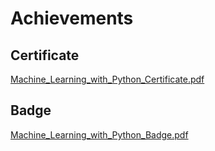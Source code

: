 

# Achievements
## Certificate
[Machine_Learning_with_Python_Certificate.pdf](https://prod-files-secure.s3.us-west-2.amazonaws.com/03e82b26-cccb-4906-bb56-adabcbdc0655/0f35a87e-0c16-48ac-af62-4e4cc34c6a19/Machine_Learning_with_Python_Certificate.pdf?X-Amz-Algorithm=AWS4-HMAC-SHA256&X-Amz-Content-Sha256=UNSIGNED-PAYLOAD&X-Amz-Credential=ASIAZI2LB4665EHXUFWC%2F20250203%2Fus-west-2%2Fs3%2Faws4_request&X-Amz-Date=20250203T182003Z&X-Amz-Expires=3600&X-Amz-Security-Token=IQoJb3JpZ2luX2VjEAIaCXVzLXdlc3QtMiJHMEUCICt8k7tbSZoQvNjCPNPhvnmjhUYSnFDhv%2B3O%2BstJve3QAiEA8HGZpiOlvBHzaGqVXGklfLhaRv0KHaw4wzlx4G9ERs8q%2FwMIGxAAGgw2Mzc0MjMxODM4MDUiDBCEngYgIefXoMMUEyrcAzDUrVodX0BSvehn2OHrZo3sJ%2B5K%2FOZOBFAuXiugRGuJrdnwgsuYImy0BWCJpSvcq5AVb4%2BqUk7w1Ek6qTK%2Fe6yPPRtXGUueEYN5fpVMqz6jX55LiZrGaIPr2bob1Dq4iPzUw1jLII%2BV6VCX5mq0gf%2F8B%2FoRM0HsfQZWVJjiA7FILgjGR2mtvJktqU4911dHBTnA7njxeCCQbC0RoKknG3rRq%2B224pmkzYqF8D%2BB%2BvH9ekJLGO4Vja0Rara8sLRVfFioQzqDjBcL3zNnoE5FPt6XSGNnV6eRqrNgo5spTDITaG0H4Te%2FaqDECPpDcI3LXB8rHcu0KTwxkhe7D%2BUOdll78cF7GC%2Bi8FcdoV9TQwOI3%2BC9110VjkYlXgbybqAlKoeVDKaVvHfbxYiREbOYuE61RhAMClL62qBG4HH7OBCx1%2Fq8ii5X21KPY%2ByBvTt18z%2BBtum2Kr%2BLIW87U8zc9A9kC%2FD%2B26Cebbtq%2FdGqIJUXUHDR6coxPIP%2BPFD5997gL6AK%2Fw2D2B9d%2B3OOHul3z5O4sJpTyvVCnfzVPTKTAhTCZcttsNMkFDZyJ7msCmJUipHg%2FJy%2FuUcBpjHuKTfXE852tcPahGTso63IThrW%2BsOpPFQK57f%2F7LVU5TPjMPODhL0GOqUBjLqq99mkSvCcfiQN1%2FVHrCsSVCI%2BWdvRkN%2FZ8Qm7t3dG2a7psVbWX9jOYjeiNv2at%2B1IPzHCprtliUq%2F5xonZByYXb%2F3aPaqNUhAgE6UOsc33qINK5CUilWAD0ZhwgN6IhYwOQaCoN2ZLsw%2BE21DiCHmI2eVBLDV%2BSfdnWcmTZYCaOqPyBl8aWOFzMfY7mwrg0iX7Nhkk6Y8xavIhlGfBPjizXIV&X-Amz-Signature=152ed07b1c6dc6317ec563173ef02135952a1aa6e6dc886e8aaaec797bab17a2&X-Amz-SignedHeaders=host&x-id=GetObject)
## Badge
[Machine_Learning_with_Python_Badge.pdf](https://prod-files-secure.s3.us-west-2.amazonaws.com/03e82b26-cccb-4906-bb56-adabcbdc0655/ff622a22-73d6-44e3-9c7b-e89a8e61b7aa/Machine_Learning_with_Python_Badge.pdf?X-Amz-Algorithm=AWS4-HMAC-SHA256&X-Amz-Content-Sha256=UNSIGNED-PAYLOAD&X-Amz-Credential=ASIAZI2LB4665EHXUFWC%2F20250203%2Fus-west-2%2Fs3%2Faws4_request&X-Amz-Date=20250203T182003Z&X-Amz-Expires=3600&X-Amz-Security-Token=IQoJb3JpZ2luX2VjEAIaCXVzLXdlc3QtMiJHMEUCICt8k7tbSZoQvNjCPNPhvnmjhUYSnFDhv%2B3O%2BstJve3QAiEA8HGZpiOlvBHzaGqVXGklfLhaRv0KHaw4wzlx4G9ERs8q%2FwMIGxAAGgw2Mzc0MjMxODM4MDUiDBCEngYgIefXoMMUEyrcAzDUrVodX0BSvehn2OHrZo3sJ%2B5K%2FOZOBFAuXiugRGuJrdnwgsuYImy0BWCJpSvcq5AVb4%2BqUk7w1Ek6qTK%2Fe6yPPRtXGUueEYN5fpVMqz6jX55LiZrGaIPr2bob1Dq4iPzUw1jLII%2BV6VCX5mq0gf%2F8B%2FoRM0HsfQZWVJjiA7FILgjGR2mtvJktqU4911dHBTnA7njxeCCQbC0RoKknG3rRq%2B224pmkzYqF8D%2BB%2BvH9ekJLGO4Vja0Rara8sLRVfFioQzqDjBcL3zNnoE5FPt6XSGNnV6eRqrNgo5spTDITaG0H4Te%2FaqDECPpDcI3LXB8rHcu0KTwxkhe7D%2BUOdll78cF7GC%2Bi8FcdoV9TQwOI3%2BC9110VjkYlXgbybqAlKoeVDKaVvHfbxYiREbOYuE61RhAMClL62qBG4HH7OBCx1%2Fq8ii5X21KPY%2ByBvTt18z%2BBtum2Kr%2BLIW87U8zc9A9kC%2FD%2B26Cebbtq%2FdGqIJUXUHDR6coxPIP%2BPFD5997gL6AK%2Fw2D2B9d%2B3OOHul3z5O4sJpTyvVCnfzVPTKTAhTCZcttsNMkFDZyJ7msCmJUipHg%2FJy%2FuUcBpjHuKTfXE852tcPahGTso63IThrW%2BsOpPFQK57f%2F7LVU5TPjMPODhL0GOqUBjLqq99mkSvCcfiQN1%2FVHrCsSVCI%2BWdvRkN%2FZ8Qm7t3dG2a7psVbWX9jOYjeiNv2at%2B1IPzHCprtliUq%2F5xonZByYXb%2F3aPaqNUhAgE6UOsc33qINK5CUilWAD0ZhwgN6IhYwOQaCoN2ZLsw%2BE21DiCHmI2eVBLDV%2BSfdnWcmTZYCaOqPyBl8aWOFzMfY7mwrg0iX7Nhkk6Y8xavIhlGfBPjizXIV&X-Amz-Signature=a81244cbcd90381405c0aecb73571cb8e339e58c64594e6ecab521b4183396cc&X-Amz-SignedHeaders=host&x-id=GetObject)